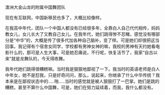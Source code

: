 澳洲大金山龙的附属中国舞团队

现在有互联网，中国新移民也多了，大概比较像样。

在我高中年代，团队一个中国人都没有已经很多年，全靠白人自己代代相传，妈妈教女儿，女儿长大了又教自己女儿。在我年代，她们跳得惨不忍睹，感觉没有哪部分是“中华”的，大概是传了很多代加各种自己脑补，变了样。可是她们却很把这当回事。我记得有个宿舍女同学，学校都有男神女神的嘛，我校的男神有天约她看电影什么的，那可是人生大事，可是她忍痛说，不行呢，快复活节了，我家“自古以来”就是龙舞队的，今天得练舞。

我年代她们跳得很糟糕嘛。当时我是狠狠地鄙视了一下。我当时的英语老师是白人中年女，她不是怼我，只是好奇问问，那么，说起来，你继承了什么中华传统？我本来是在鄙视状态中的.....啪.....当时的感觉就是被人狠狠打了一巴掌。她们是跳的糟糕，甚至不算什么中国舞，可是，她们在努力延续着，而我，我什么都没有。
